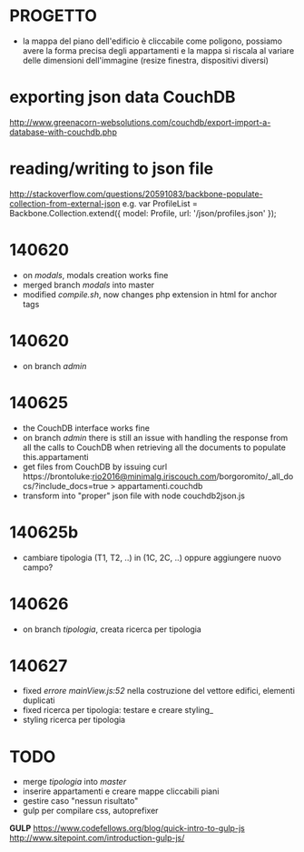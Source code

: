 # PROGETTO
- la mappa del piano dell'edificio è cliccabile come poligono, possiamo avere la forma precisa degli appartamenti e la mappa si riscala al variare delle dimensioni dell'immagine (resize finestra, dispositivi diversi)

# exporting json data CouchDB
http://www.greenacorn-websolutions.com/couchdb/export-import-a-database-with-couchdb.php

# reading/writing to json file
http://stackoverflow.com/questions/20591083/backbone-populate-collection-from-external-json
e.g.
var ProfileList = Backbone.Collection.extend({
   model: Profile,
   url: '/json/profiles.json'
});

# 140620 
- on _modals_, modals creation works fine
- merged branch _modals_ into master
- modified _compile.sh_, now changes php extension in html for anchor tags 

# 140620 
- on branch _admin_

# 140625 
- the CouchDB interface works fine
- on branch _admin_ there is still an issue with handling the response from all the calls to CouchDB when retrieving all the documents to populate this.appartamenti
- get files from CouchDB by issuing
curl https://brontoluke:rio2016@minimalg.iriscouch.com/borgoromito/_all_docs/\?include_docs=true > appartamenti.couchdb 
- transform into "proper" json file with
node couchdb2json.js

# 140625b
- cambiare tipologia (T1, T2, ..) in (1C, 2C, ..) oppure aggiungere nuovo campo?

# 140626
- on branch _tipologia_, creata ricerca per tipologia

# 140627
- fixed _errore mainView.js:52_ nella costruzione del vettore edifici, elementi duplicati
- fixed ricerca per tipologia: testare e creare styling_
- styling ricerca per tipologia

# TODO
- merge _tipologia_ into _master_
- inserire appartamenti e creare mappe cliccabili piani 
- gestire caso "nessun risultato"
- gulp per compilare css, autoprefixer

__GULP__
https://www.codefellows.org/blog/quick-intro-to-gulp-js
http://www.sitepoint.com/introduction-gulp-js/
